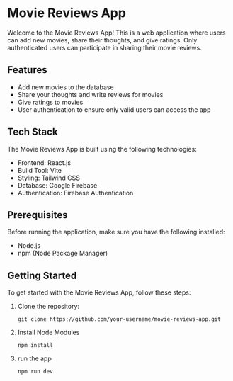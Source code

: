 # Movie Reviews App

Welcome to the Movie Reviews App! This is a web application where users can add new movies, share their thoughts, and give ratings. Only authenticated users can participate in sharing their movie reviews.

## Features

- Add new movies to the database
- Share your thoughts and write reviews for movies
- Give ratings to movies
- User authentication to ensure only valid users can access the app

## Tech Stack

The Movie Reviews App is built using the following technologies:

- Frontend: React.js
- Build Tool: Vite
- Styling: Tailwind CSS
- Database: Google Firebase
- Authentication: Firebase Authentication

## Prerequisites

Before running the application, make sure you have the following installed:

- Node.js
- npm (Node Package Manager)

## Getting Started

To get started with the Movie Reviews App, follow these steps:

1. Clone the repository:

   ```shell
   git clone https://github.com/your-username/movie-reviews-app.git
2. Install Node Modules

   ```shell
   npm install
   
3. run the app

   ```shell
   npm run dev
   
